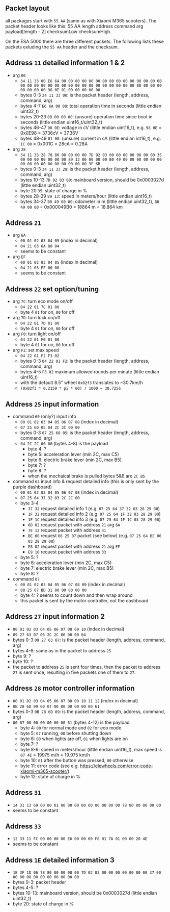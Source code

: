## Packet layout
all packages start with `55 AA` (same as with Xiaomi M365 scooters).
The packet header looks like this:
55 AA length address command arg payload[length - 2] checksumLow checksumHigh.

On the ESA 5000 there are three different packets. The following lists these
packets exluding the `55 AA` header and the checksum.

## Address `11` detailed information 1 & 2
- arg `00`
    - `34 11 33 00 E6 6A 00 00 00 00 00 00 00 00 00 00 00 00 00 00 0B 00 00 00 00 00 00 00 00 00 00 00 00 00 00 00 00 00 00 00 00 00 00 00 00 00 98 0E 01 00 00 00 00 00`
    - bytes 0-3 `34 11 33 00`: is the packet header (length, address, command, arg)
    - bytes 4-7 `E6 6A 00 00`: total operation time in seconds (little endian uint32_t)
    - bytes 20-23 `0B 00 00 00`: (unsure) operation time since boot in seconds (little endian uint16_t/uint32_t)
    - bytes 46-47 `98 0E`: voltage in cV (little endian uint16_t), e.g. `98 0E` = 0x0E98 = 3736cV = 37.36V
    - bytes 48-49 `01 00`: (unsure) current in cA (little endian int16_t), e.g. `1C 00` = 0x001C = 28cA = 0.28A
- arg `28`
    - `34 11 33 28 78 80 00 00 00 00 7D 02 03 00 00 00 00 00 00 00 35 00 00 00 00 00 00 00 89 13 00 00 00 00 B0 49 00 00 00 00 00 00 00 00 00 00 00 00 00 00 00 00 3F 6B`
    - bytes 0-3 `34 11 33 28`: is the packet header (length, address, command, arg)
    - bytes 10-13 `7D 02 03 00`: mainboard version, should be 0x0003027d (little endian uint32_t)
    - byte 20 `35`: state of charge in %
    - bytes 28-29 `89 13`: speed in meters/hour (little endian uint16_t)
    - bytes 34-37 `B0 49 00 00`: odometer in m (little endian uint32_t), `B0 49 00 00` = 0x000049B0 = 18864 m = 18.864 km

## Address `21`
- arg `6A`
    - `00 01 02 03 04 05` (index in decimal)
    - `04 21 03 6A 80 04`
    - seems to be constant
- arg `EF`
    - `00 01 02 03 04 05` (index in decimal)
    - `04 21 03 EF 00 00`
    - seems to be constant

## Address `22` set option/tuning
- arg `7C`: turn eco mode on/off
    - `04 22 01 7C 01 00`
    - byte 4 `01` for on, `00` for off
- arg `7D`: turn lock on/off
    - `04 22 01 7D 01 00`
    - byte 4 `01` for on, `00` for off
- arg `F0`: turn light on/off
    - `04 22 01 F0 01 00`
    - byte 4 `01` for on, `00` for off
- arg `F2`: set max speed
    - `04 22 01 F2 F3 02`
    - bytes 0-3 `04 22 01 F2`: is the packet header (length, address, command, arg)
    - bytes 4-5 `F3 02` maximum allowed rounds per minute (little endian uint16_t)
    - with the default 8.5" wheel `0x02f3` translates to ~30.7km/h
    - `(0x02f3 * 0.2159 * pi * 60) / 1000 = 30.7256`

## Address `25` input information
- command `60` (only?) input info
    - `00 01 02 03 04 05 06 07 08` (index in decimal)
    - `07 25 60 05 04 2C 2C 00 00`
    - bytes 0-3 `07 25 60 05`: is the packet header (length, address, command, arg)
    - `04 2C 2C 00 00` (bytes 4-8) is the payload
        - byte 4: ?
        - byte 5: acceleration lever (min 2C, max C5)
        - byte 6: electric brake lever (min 2C, max B5)
        - byte 7: ?
        - byte 8: ?
        - when the mechaical brake is pulled bytes 5&6 are `2C B5`
- command `64` input info & request detailed info (this is only sent by the purple dashboard)
    - `00 01 02 03 04 05 06 07 08` (index in decimal)
    - `07 25 64 37 32 03 2C 2C 00`
    - byte 3-4
        - `37 32` request detailed info 1 (e.g. `07 25 64 37 32 03 28 29 00`)
        - `1F 32` request detailed info 2 (e.g. `07 25 64 1F 32 03 28 29 00`)
        - `1F 1C` request detailed info 3 (e.g. `07 25 64 1F 1C 03 28 29 00`)
        - `6D 02` request packet with address `21` arg `6A`
        - `7E 12` request packet with address `31`
        - `BE 06` request `08 25 07` packet (see below) (e.g. `07 25 64 BE 06 03 28 29 00`)
        - `E8 02` request  packet with address `21` arg `EF`
        - `E9 10` request packet with address `33`
    - byte 5: ?
    - byte 6: acceleration lever (min 2C, max C5)
    - byte 7: electric brake lever (min 2C, max B5)
    - byte 8: ?
- command `07`
    - `00 01 02 03 04 05 06 07 08 09` (index in decimal)
    - `08 25 07 BD 31 00 00 00 00 00`
    - byte 4: ? seems to count down and then wrap around
    - this packet is sent by the motor controller, not the dashboard

## Address `27` input information 2
- `00 01 02 03 04 05 06 07 08 09 10` (index in decimal)
- `09 27 63 07 06 2C 2C 00 00 00 04`
- bytes 0-3 `09 27 63 07`: is the packet header (length, address, command, arg)
- bytes 4-8: same as in the packet to address `25`
- byte 9: ?
- byte 10: ?
- the packet to address `25` is sent four times, then the packet to address `27`
is sent once, resulting in five packets one of them to `27`.

## Address `28` motor controller information
- `00 01 02 03 04 05 06 07 08 09 10 11 12` (index in decimal)
- `0B 28 6D 09 00 07 00 00 00 00 00 00 61`
- bytes 0-3 `0B 28 6D 09`: is the packet header (length, address, command, arg)
- `00 07 00 00 00 00 00 00 61` (bytes 4-12) is the payload
  - byte 4: `00` for normal mode and `02` for eco mode
  - byte 5: `07` running, `08` before shutting down
  - byte 6: `00` when lights are off, `01` when lights are on
  - byte 7: ?
  - byte 8-9: speed in meters/hour (little endian uint16_t), max speed is `07 4E` = 19975 m/h = 19.975 km/h
  - byte 10: `01` after the button was pressed, `00` otherwise
  - byte 11: error code (see e.g. https://elewheels.com/error-code-xiaomi-m365-scooter/)
  - byte 12: state of charge in %

## Address `31`
- `14 31 13 69 00 00 01 00 00 00 00 00 00 00 00 00 78 80 00 00 00 00`
- seems to be constant

## Address `33`
- `12 33 11 FC 00 00 00 00 E6 00 00 00 F8 01 7A 01 00 00 20 4E`
- seems to be constant

## Address `1E` detailed information 3
- `1E 3F 1D 06 78 80 00 00 00 00 7D 02 03 00 00 00 00 00 00 00 37 00 00 00 00 00 00 00 00 00 00 00`
- bytes 0-3: packet header
- bytes 4-5: ?
- bytes 10-13: mainboard version, should be 0x0003027d (little endian uint32_t)
- byte 20: state of charge in %

